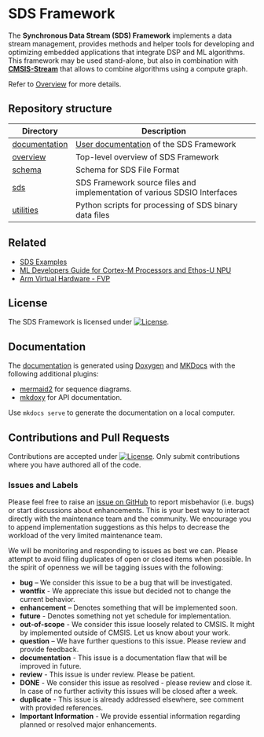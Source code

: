 # SDS Framework

The **Synchronous Data Stream (SDS) Framework** implements a data stream management, provides methods and helper tools for developing and optimizing embedded applications that integrate DSP and ML algorithms. This framework may be used stand-alone, but also in combination with [**CMSIS-Stream**](https://github.com/ARM-software/CMSIS-Stream) that allows to combine algorithms using a compute graph.

Refer to [Overview](./overview/README.md) for more details.

## Repository structure

Directory                         | Description
----------------------------------|-------------------------------
[documentation](./documentation/) | [User documentation](https://arm-software.github.io/SDS-Framework/main/index.html) of the SDS Framework
[overview](./overview)            | Top-level overview of SDS Framework
[schema](./schema)                | Schema for SDS File Format
[sds](./sds)                      | SDS Framework source files and implementation of various SDSIO Interfaces
[utilities](./utilities)          | Python scripts for processing of SDS binary data files

## Related

- [SDS Examples](https://github.com/Arm-Examples/sds-examples)
- [ML Developers Guide for Cortex-M Processors and Ethos-U NPU](https://developer.arm.com/documentation/109267)
- [Arm Virtual Hardware - FVP](https://github.com/arm-software/avh)

## License

The SDS Framework is licensed under [![License](https://img.shields.io/github/license/arm-software/sds-framework?label)](https://github.com/ARM-software/sds-framework/blob/main/LICENSE).

## Documentation

The [documentation](https://arm-software.github.io/SDS-Framework/main/index.html) is generated using [Doxygen](https://www.doxygen.nl/) and [MKDocs](https://www.mkdocs.org/) with the following additional plugins:

- [mermaid2](https://mkdocs-mermaid2.readthedocs.io/en/latest/) for sequence diagrams.
- [mkdoxy](https://pypi.org/project/mkdoxy) for API documentation.

Use `mkdocs serve` to generate the documentation on a local computer.

## Contributions and Pull Requests

Contributions are accepted under [![License](https://img.shields.io/github/license/arm-software/CMSIS_6?label)](https://github.com/ARM-software/CMSIS_6/blob/main/LICENSE). Only submit contributions where you have authored all of the code.

### Issues and Labels

Please feel free to raise an [issue on GitHub](https://github.com/ARM-software/sds-framework/issues)
to report misbehavior (i.e. bugs) or start discussions about enhancements. This
is your best way to interact directly with the maintenance team and the community.
We encourage you to append implementation suggestions as this helps to decrease the
workload of the very limited maintenance team.

We will be monitoring and responding to issues as best we can.
Please attempt to avoid filing duplicates of open or closed items when possible.
In the spirit of openness we will be tagging issues with the following:

- **bug** – We consider this issue to be a bug that will be investigated.
- **wontfix** - We appreciate this issue but decided not to change the current behavior.
- **enhancement** – Denotes something that will be implemented soon.
- **future** - Denotes something not yet schedule for implementation.
- **out-of-scope** - We consider this issue loosely related to CMSIS. It might by implemented outside of CMSIS. Let us know about your work.
- **question** – We have further questions to this issue. Please review and provide feedback.
- **documentation** - This issue is a documentation flaw that will be improved in future.
- **review** - This issue is under review. Please be patient.
- **DONE** - We consider this issue as resolved - please review and close it. In case of no further activity this issues will be closed after a week.
- **duplicate** - This issue is already addressed elsewhere, see comment with provided references.
- **Important Information** - We provide essential information regarding planned or resolved major enhancements.

